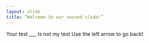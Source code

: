 ```yaml
---
layout: slide
title: “Welcome to our second slide!”
---
```

Your test ___ Is not my test
Use the left arrow to go back!
